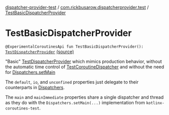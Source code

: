 [dispatcher-provider-test](../index.md) / [com.rickbusarow.dispatcherprovider.test](index.md) / [TestBasicDispatcherProvider](./-test-basic-dispatcher-provider.md)

# TestBasicDispatcherProvider

`@ExperimentalCoroutinesApi fun TestBasicDispatcherProvider(): `[`TestDispatcherProvider`](-test-dispatcher-provider/index.md) [(source)](https://github.com/RBusarow/Dispatch/tree/master/dispatcher-provider-test/src/main/java/com/rickbusarow/dispatcherprovider/test/TestDispatcherProvider.kt#L71)

"Basic" [TestDispatcherProvider](-test-dispatcher-provider/index.md) which mimics production behavior,
without the automatic time control of [TestCoroutineDispatcher](https://kotlin.github.io/kotlinx.coroutines/kotlinx-coroutines-core/kotlinx.coroutines.test/-test-coroutine-dispatcher/index.html)
and without the need for [Dispatchers.setMain](kotlinx.coroutines.test)

The `default`, `io`, and `unconfined` properties just delegate to their counterparts in [Dispatchers](https://kotlin.github.io/kotlinx.coroutines/kotlinx-coroutines-core/kotlinx.coroutines/-dispatchers/index.html).

The `main` and `mainImmediate` properties share a single dispatcher and thread
as they do with the `Dispatchers.setMain(...)` implementation from `kotlinx-coroutines-test`.

